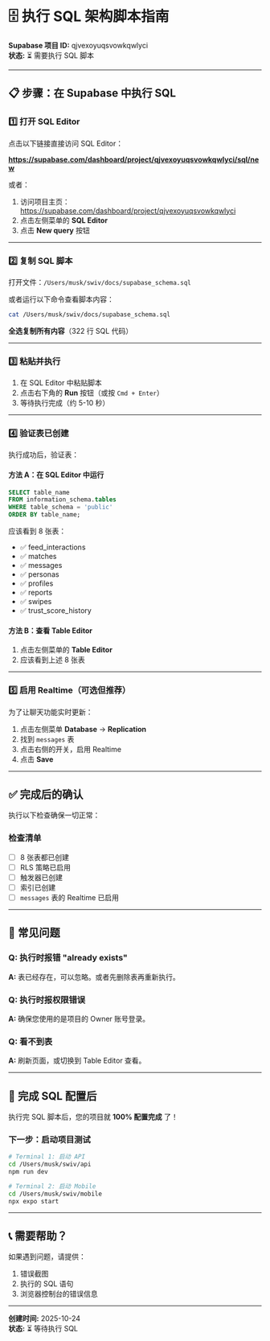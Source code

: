 # 🗄️ 执行 SQL 架构脚本指南

**Supabase 项目 ID:** qjvexoyuqsvowkqwlyci  
**状态:** ⏳ 需要执行 SQL 脚本

---

## 📋 步骤：在 Supabase 中执行 SQL

### 1️⃣ 打开 SQL Editor

点击以下链接直接访问 SQL Editor：

**https://supabase.com/dashboard/project/qjvexoyuqsvowkqwlyci/sql/new**

或者：
1. 访问项目主页：https://supabase.com/dashboard/project/qjvexoyuqsvowkqwlyci
2. 点击左侧菜单的 **SQL Editor**
3. 点击 **New query** 按钮

---

### 2️⃣ 复制 SQL 脚本

打开文件：`/Users/musk/swiv/docs/supabase_schema.sql`

或者运行以下命令查看脚本内容：

```bash
cat /Users/musk/swiv/docs/supabase_schema.sql
```

**全选复制所有内容**（322 行 SQL 代码）

---

### 3️⃣ 粘贴并执行

1. 在 SQL Editor 中粘贴脚本
2. 点击右下角的 **Run** 按钮（或按 `Cmd + Enter`）
3. 等待执行完成（约 5-10 秒）

---

### 4️⃣ 验证表已创建

执行成功后，验证表：

#### 方法 A：在 SQL Editor 中运行
```sql
SELECT table_name 
FROM information_schema.tables 
WHERE table_schema = 'public' 
ORDER BY table_name;
```

应该看到 8 张表：
- ✅ feed_interactions
- ✅ matches
- ✅ messages
- ✅ personas
- ✅ profiles
- ✅ reports
- ✅ swipes
- ✅ trust_score_history

#### 方法 B：查看 Table Editor
1. 点击左侧菜单的 **Table Editor**
2. 应该看到上述 8 张表

---

### 5️⃣ 启用 Realtime（可选但推荐）

为了让聊天功能实时更新：

1. 点击左侧菜单 **Database** → **Replication**
2. 找到 `messages` 表
3. 点击右侧的开关，启用 Realtime
4. 点击 **Save**

---

## ✅ 完成后的确认

执行以下检查确保一切正常：

### 检查清单
- [ ] 8 张表都已创建
- [ ] RLS 策略已启用
- [ ] 触发器已创建
- [ ] 索引已创建
- [ ] `messages` 表的 Realtime 已启用

---

## 🚨 常见问题

### Q: 执行时报错 "already exists"
**A:** 表已经存在，可以忽略。或者先删除表再重新执行。

### Q: 执行时报权限错误
**A:** 确保您使用的是项目的 Owner 账号登录。

### Q: 看不到表
**A:** 刷新页面，或切换到 Table Editor 查看。

---

## 🎉 完成 SQL 配置后

执行完 SQL 脚本后，您的项目就 **100% 配置完成** 了！

### 下一步：启动项目测试

```bash
# Terminal 1: 启动 API
cd /Users/musk/swiv/api
npm run dev

# Terminal 2: 启动 Mobile
cd /Users/musk/swiv/mobile
npx expo start
```

---

## 📞 需要帮助？

如果遇到问题，请提供：
1. 错误截图
2. 执行的 SQL 语句
3. 浏览器控制台的错误信息

---

**创建时间:** 2025-10-24  
**状态:** ⏳ 等待执行 SQL




